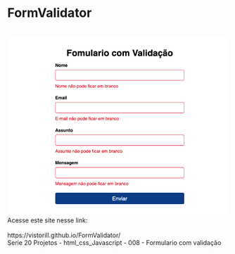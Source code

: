 # FormValidator<br>
<br>
<img src="https://raw.githubusercontent.com/Vistorill/FormValidator/main/Sem%20Ti%CC%81tulo.png">
<br>
Acesse este site nesse link:<br>
<br>
https://vistorill.github.io/FormValidator/
<br>
Serie 20 Projetos - html_css_Javascript - 008 - Formulario com validação 
